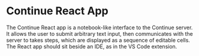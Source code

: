 # Continue React App

The Continue React app is a notebook-like interface to the Continue server. It allows the user to submit arbitrary text input, then communicates with the server to takes steps, which are displayed as a sequence of editable cells. The React app should sit beside an IDE, as in the VS Code extension.
